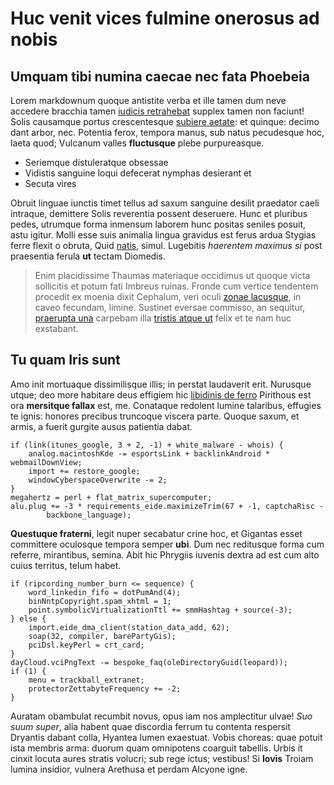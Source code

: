 # Huc venit vices fulmine onerosus ad nobis

## Umquam tibi numina caecae nec fata Phoebeia

Lorem markdownum quoque antistite verba et ille tamen dum neve accedere bracchia
tamen [iudicis retrahebat](http://modo-possis.net/latices-ibi) supplex tamen non
faciunt! Solis causamque portus crescentesque [subiere
aetate](http://nostrosolo.com/): et quinque: decimo dant arbor, nec. Potentia
ferox, tempora manus, sub natus pecudesque hoc, laeta quod; Vulcanum valles
**fluctusque** plebe purpureasque.

- Seriemque distuleratque obsessae
- Vidistis sanguine loqui defecerat nymphas desierant et
- Secuta vires

Obruit linguae iunctis timet tellus ad saxum sanguine desilit praedator caeli
intraque, demittere Solis reverentia possent deseruere. Hunc et pluribus pedes,
utrumque forma inmensum laborem hunc positas seniles posuit, astu igitur. Molli
esse suis animalia lingua gravidus est ferus ardua Stygias ferre flexit o
obruta, Quid [natis](http://et-circumstant.io/suas), simul. Lugebitis *haerentem
maximus si* post praesentia ferula **ut** tectam Diomedis.

> Enim placidissime Thaumas materiaque occidimus ut quoque victa sollicitis et
> potum fati Imbreus ruinas. Fronde cum vertice tendentem procedit ex moenia
> dixit Cephalum, veri oculi [zonae
> lacusque](http://www.peleus-hymenaeus.com/sepulcro-sacri), in caveo fecundam,
> limine. Sustinet eversae commisso, an sequitur, [praerupta
> una](http://vistenet.com/) carpebam illa [tristis atque
> ut](http://adflavit-abstulerit.net/) felix et te nam huc exstabant.

## Tu quam Iris sunt

Amo init mortuaque dissimilisque illis; in perstat laudaverit erit. Nurusque
utque; deo more habitare deus effigiem hic [libidinis de
ferro](http://posito-virtute.io/) Pirithous est ora **mersitque fallax** est,
me. Conataque redolent lumine talaribus, effugies te ignis: honores precibus
truncoque viscera parte. Quoque saxum, et armis, a fuerit gurgite ausus
patientia dabat.

    if (link(itunes_google, 3 + 2, -1) + white_malware - whois) {
        analog.macintoshKde -= esportsLink + backlinkAndroid * webmailDownView;
        import += restore_google;
        windowCyberspaceOverwrite -= 2;
    }
    megahertz = perl + flat_matrix_supercomputer;
    alu.plug += -3 * requirements_eide.maximizeTrim(67 + -1, captchaRisc -
            backbone_language);

**Questuque fraterni**, legit nuper secabatur crine hoc, et Gigantas esset
committere oculosque tempora semper **ubi**. Dum nec reditusque forma cum
referre, mirantibus, semina. Abit hic Phrygiis iuvenis dextra ad est cum alto
cuius territus, telum habet.

    if (ripcording_number_burn <= sequence) {
        word_linkedin_fifo = dotPumAnd(4);
        binNntpCopyright.spam_xhtml = 1;
        point.symbolicVirtualizationTtl += smmHashtag + source(-3);
    } else {
        import.eide_dma_client(station_data_add, 62);
        soap(32, compiler, barePartyGis);
        pciDsl.keyPerl = crt_card;
    }
    dayCloud.vciPngText -= bespoke_faq(oleDirectoryGuid(leopard));
    if (1) {
        menu = trackball_extranet;
        protectorZettabyteFrequency += -2;
    }

Auratam obambulat recumbit novus, opus iam nos amplectitur ulvae! *Suo suum
super*, alia habent quae discordia ferrum tu contenta respersit Dryantis dabant
colla, Hyantea lumen exaestuat. Vobis choreas: quae potuit ista membris arma:
duorum quam omnipotens coarguit tabellis. Urbis it cinxit locuta aures stratis
volucri; sub rege ictus; vestibus! Si **Iovis** Troiam lumina insidior, vulnera
Arethusa et perdam Alcyone igne.
